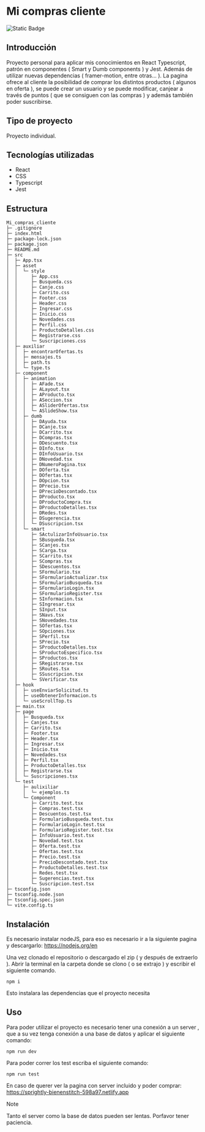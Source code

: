 # Mi compras cliente
![Static Badge](https://img.shields.io/badge/Estado%20-%20Terminado%20-%20green)

## Introducción
Proyecto personal para aplicar mis conocimientos en React Typescript, patrón en componentes ( Smart y Dumb components ) y Jest. Además de utilizar nuevas dependencias ( framer-motion, entre otras... ). La pagina ofrece al cliente la posibilidad de comprar los distintos productos ( algunos en oferta ), se puede crear un usuario y se puede modificar, canjear a través de puntos ( que se consiguen con las compras ) y además también poder suscribirse. 

## Tipo de proyecto
Proyecto individual.

## Tecnologías utilizadas
  - React
  - CSS
  - Typescript
  - Jest

## Estructura 

```
Mi_compras_cliente
├─ .gitignore
├─ index.html
├─ package-lock.json
├─ package.json
├─ README.md
├─ src
│  ├─ App.tsx
│  ├─ asset
│  │  └─ style
│  │     ├─ App.css
│  │     ├─ Busqueda.css
│  │     ├─ Canje.css
│  │     ├─ Carrito.css
│  │     ├─ Footer.css
│  │     ├─ Header.css
│  │     ├─ Ingresar.css
│  │     ├─ Inicio.css
│  │     ├─ Novedades.css
│  │     ├─ Perfil.css
│  │     ├─ ProductoDetalles.css
│  │     ├─ Registrarse.css
│  │     └─ Suscripciones.css
│  ├─ auxiliar
│  │  ├─ encontrarOfertas.ts
│  │  ├─ mensajes.ts
│  │  ├─ path.ts
│  │  └─ type.ts
│  ├─ component
│  │  ├─ animation
│  │  │  ├─ AFade.tsx
│  │  │  ├─ ALayout.tsx
│  │  │  ├─ AProducto.tsx
│  │  │  ├─ ASeccion.tsx
│  │  │  ├─ ASliderOfertas.tsx
│  │  │  └─ ASlideShow.tsx
│  │  ├─ dumb
│  │  │  ├─ DAyuda.tsx
│  │  │  ├─ DCanje.tsx
│  │  │  ├─ DCarrito.tsx
│  │  │  ├─ DCompras.tsx
│  │  │  ├─ DDescuento.tsx
│  │  │  ├─ DInfo.tsx
│  │  │  ├─ DInfoUsuario.tsx
│  │  │  ├─ DNovedad.tsx
│  │  │  ├─ DNumeroPagina.tsx
│  │  │  ├─ DOferta.tsx
│  │  │  ├─ DOfertas.tsx
│  │  │  ├─ DOpcion.tsx
│  │  │  ├─ DPrecio.tsx
│  │  │  ├─ DPrecioDescontado.tsx
│  │  │  ├─ DProducto.tsx
│  │  │  ├─ DProductoCompra.tsx
│  │  │  ├─ DProductoDetalles.tsx
│  │  │  ├─ DRedes.tsx
│  │  │  ├─ DSugerencia.tsx
│  │  │  └─ DSuscripcion.tsx
│  │  └─ smart
│  │     ├─ SActulizarInfoUsuario.tsx
│  │     ├─ SBusqueda.tsx
│  │     ├─ SCanjes.tsx
│  │     ├─ SCarga.tsx
│  │     ├─ SCarrito.tsx
│  │     ├─ SCompras.tsx
│  │     ├─ SDescuentos.tsx
│  │     ├─ SFormulario.tsx
│  │     ├─ SFormularioActualizar.tsx
│  │     ├─ SFormularioBusqueda.tsx
│  │     ├─ SFormularioLogin.tsx
│  │     ├─ SFormularioRegister.tsx
│  │     ├─ SInformacion.tsx
│  │     ├─ SIngresar.tsx
│  │     ├─ SInput.tsx
│  │     ├─ SNavs.tsx
│  │     ├─ SNovedades.tsx
│  │     ├─ SOfertas.tsx
│  │     ├─ SOpciones.tsx
│  │     ├─ SPerfil.tsx
│  │     ├─ SPrecio.tsx
│  │     ├─ SProductoDetalles.tsx
│  │     ├─ SProductoEspecifico.tsx
│  │     ├─ SProductos.tsx
│  │     ├─ SRegistrarse.tsx
│  │     ├─ SRoutes.tsx
│  │     ├─ SSuscripcion.tsx
│  │     └─ SVerificar.tsx
│  ├─ hook
│  │  ├─ useEnviarSolicitud.ts
│  │  ├─ useObtenerInformacion.ts
│  │  └─ useScrollTop.ts
│  ├─ main.tsx
│  ├─ page
│  │  ├─ Busqueda.tsx
│  │  ├─ Canjes.tsx
│  │  ├─ Carrito.tsx
│  │  ├─ Footer.tsx
│  │  ├─ Header.tsx
│  │  ├─ Ingresar.tsx
│  │  ├─ Inicio.tsx
│  │  ├─ Novedades.tsx
│  │  ├─ Perfil.tsx
│  │  ├─ ProductoDetalles.tsx
│  │  ├─ Registrarse.tsx
│  │  └─ Suscripciones.tsx
│  └─ test
│     ├─ aulixiliar
│     │  └─ ejemplos.ts
│     └─ Component
│        ├─ Carrito.test.tsx
│        ├─ Compras.test.tsx
│        ├─ Descuentos.test.tsx
│        ├─ FormularioBusqueda.test.tsx
│        ├─ FormularioLogin.test.tsx
│        ├─ FormularioRegister.test.tsx
│        ├─ InfoUsuario.test.tsx
│        ├─ Novedad.test.tsx
│        ├─ Oferta.test.tsx
│        ├─ Ofertas.test.tsx
│        ├─ Precio.test.tsx
│        ├─ PrecioDescontado.test.tsx
│        ├─ ProductoDetalles.test.tsx
│        ├─ Redes.test.tsx
│        ├─ Sugerencias.test.tsx
│        └─ Suscripcion.test.tsx
├─ tsconfig.json
├─ tsconfig.node.json
├─ tsconfig.spec.json
└─ vite.config.ts

```

## Instalación 
Es necesario instalar nodeJS, para eso es necesario ir a la siguiente pagina y descargarlo:
https://nodejs.org/en

Una vez clonado el repositorio o descargado el zip ( y después de extraerlo ). 
Abrir la terminal en la carpeta donde se clono ( o se extrajo ) y escribir el siguiente comando.
```
npm i
```
Esto instalara las dependencias que el proyecto necesita


## Uso
Para poder utilizar el proyecto es necesario tener una conexión a un server , que a su vez tenga conexión a una base de datos y aplicar el siguiente comando:
```
npm run dev
```
Para poder correr los test escriba el siguiente comando:
```
npm run test
```
En caso de querer ver la pagina con server incluido y poder comprar: https://sprightly-bienenstitch-598a97.netlify.app

> [!NOTE]
> Tanto el server como la base de datos pueden ser lentas. Porfavor tener paciencia.
